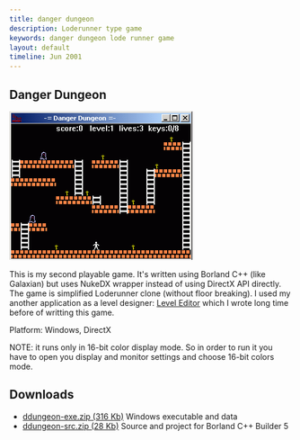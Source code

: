 ```yaml
---
title: danger dungeon
description: Loderunner type game
keywords: danger dungeon lode runner game
layout: default
timeline: Jun 2001
---
```

 
Danger Dungeon
--

![Danger dungeon screenshot](img/ddungeon.png) 
 
This is my second playable game. It's written using Borland C++
(like Galaxian) but uses NukeDX wrapper instead of using DirectX API directly.
The game is simplified Loderunner clone (without floor breaking).
I used my another application as a level designer:
[Level Editor](levedit.html) which I wrote long time before of writting this game.

Platform: Windows, DirectX

NOTE: it runs only in 16-bit color display mode. So in order to run it
you have to open you display and monitor settings and choose 16-bit colors mode.
 

Downloads
---
 - <a href="../files/ddungeon-exe.zip">ddungeon-exe.zip (316 Kb)</a>
    Windows executable and data<br />
 - <a href="../files/ddungeon-src.zip">ddungeon-src.zip (28 Kb)</a>
     Source and project for Borland C++ Builder 5<br />
